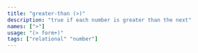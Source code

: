 ```yaml
---
title: "greater-than (>)"
description: "true if each number is greater than the next"
names: [">"]
usage: "(> form+)"
tags: ["relational" "number"]
---
```

